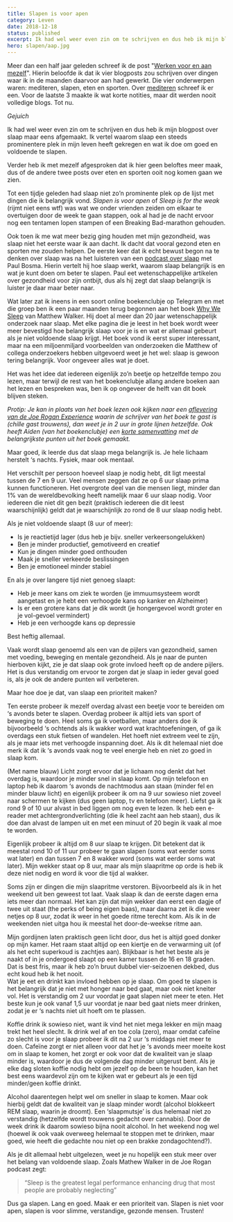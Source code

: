 ```yaml
---
title: Slapen is voor apen
category: Leven
date: 2018-12-18
status: published
excerpt: Ik had wel weer even zin om te schrijven en dus heb ik mijn blogpost over slaap maar eens afgemaakt. Ik vertel waarom slaap een steeds prominentere plek in mijn leven heeft gekregen en wat ik doe om goed en voldoende te slapen.
hero: slapen/aap.jpg
---
```


Meer dan een half jaar geleden schreef ik de post "[Werken voor en aan mezelf](https://www.sanderjanssen.nl/blog/werken-voor-en-aan-mezelf)". Hierin beloofde ik dat ik vier blogposts zou schrijven over dingen waar ik in de maanden daarvoor aan had gewerkt. Die vier onderwerpen waren: mediteren, slapen, eten en sporten. Over [mediteren](https://www.sanderjanssen.nl/blog/leren-mediteren) schreef ik er een. Voor de laatste 3 maakte ik wat korte notities, maar dit werden nooit volledige blogs. Tot nu.

_Gejuich_

Ik had wel weer even zin om te schrijven en dus heb ik mijn blogpost over slaap maar eens afgemaakt. Ik vertel waarom slaap een steeds prominentere plek in mijn leven heeft gekregen en wat ik doe om goed en voldoende te slapen.

Verder heb ik met mezelf afgesproken dat ik hier geen beloftes meer maak, dus of de andere twee posts over eten en sporten ooit nog komen gaan we zien.

Tot een tijdje geleden had slaap niet zo’n prominente plek op de lijst met dingen die ik belangrijk vond. _Slapen is voor apen_ of _Sleep is for the weak_ (rijmt niet eens wtf) was wat we onder vrienden zeiden om elkaar te overtuigen door de week te gaan stappen, ook al had je de nacht ervoor nog een tentamen lopen stampen of een Breaking Bad-marathon gehouden.

Ook toen ik me wat meer bezig ging houden met mijn gezondheid, was slaap niet het eerste waar ik aan dacht. Ik dacht dat vooral gezond eten en sporten me zouden helpen. De eerste keer dat ik echt bewust begon na te denken over slaap was na het luisteren van een [podcast over slaap](https://soundcloud.com/iwhon/001-paul) met Paul Bosma. Hierin vertelt hij hoe slaap werkt, waarom slaap belangrijk is en wat je kunt doen om beter te slapen. Paul eet wetenschappelijke artikelen over gezondheid voor zijn ontbijt, dus als hij zegt dat slaap belangrijk is luister je daar maar beter naar.

Wat later zat ik ineens in een soort online boekenclubje op Telegram en met die groep ben ik een paar maanden terug begonnen aan het boek [Why We Sleep](https://www.bol.com/nl/p/why-we-sleep/9200000083226487/) van Matthew Walker. Hij doet al meer dan 20 jaar wetenschappelijk onderzoek naar slaap. Met elke pagina die je leest in het boek wordt weer meer bevestigd hoe belangrijk slaap voor je is en wat er allemaal gebeurt als je niet voldoende slaap krijgt. Het boek vond ik eerst super interessant, maar na een miljoenmiljard voorbeelden van onderzoeken die Matthew of collega onderzoekers hebben uitgevoerd weet je het wel: slaap is gewoon tering belangrijk. Voor ongeveer alles wat je doet.

Het was het idee dat iedereen eigenlijk zo’n beetje op hetzelfde tempo zou lezen, maar terwijl de rest van het boekenclubje allang andere boeken aan het lezen en bespreken was, ben ik op ongeveer de helft van dit boek blijven steken.

*Protip: Je kan in plaats van het boek lezen ook kijken naar een [aflevering van de Joe Rogan Experience](https://www.youtube.com/watch?v=pwaWilO_Pig) waarin de schrijver van het boek te gast is (chille gast trouwens), dan weet je in 2 uur in grote lijnen hetzelfde. Ook heeft Aiden (van het boekenclubje) een [korte samenvatting](https://twitter.com/Aidenbuis/status/1013722890620022784) met de belangrijkste punten uit het boek gemaakt.*

Maar goed, ik leerde dus dat slaap mega belangrijk is. Je hele lichaam herstelt ‘s nachts. Fysiek, maar ook mentaal.

Het verschilt per persoon hoeveel slaap je nodig hebt, dit ligt meestal tussen de 7 en 9 uur. Veel mensen zeggen dat ze op 6 uur slaap prima kunnen functioneren. Het overgrote deel van die mensen liegt, minder dan 1% van de wereldbevolking heeft namelijk maar 6 uur slaap nodig. Voor iedereen die niet dit gen bezit (praktisch iedereen die dit leest waarschijnlijk) geldt dat je waarschijnlijk zo rond de 8 uur slaap nodig hebt.

Als je niet voldoende slaapt (8 uur of meer):

*   Is je reactietijd lager (dus heb je bijv. sneller verkeersongelukken)
*   Ben je minder productief, gemotiveerd en creatief
*   Kun je dingen minder goed onthouden
*   Maak je sneller verkeerde beslissingen
*   Ben je emotioneel minder stabiel

En als je over langere tijd niet genoeg slaapt:

*   Heb je meer kans om ziek te worden (je immuumsysteem wordt aangetast en je hebt een verhoogde kans op kanker en Alzheimer)
*   Is er een grotere kans dat je dik wordt (je hongergevoel wordt groter en je vol-gevoel vermindert)
*   Heb je een verhoogde kans op depressie

Best heftig allemaal.

Vaak wordt slaap genoemd als een van de pijlers van gezondheid, samen met voeding, beweging en mentale gezondheid. Als je naar de punten hierboven kijkt, zie je dat slaap ook grote invloed heeft op de andere pijlers. Het is dus verstandig om ervoor te zorgen dat je slaap in ieder geval goed is, als je ook de andere punten wil verbeteren.

Maar hoe doe je dat, van slaap een prioriteit maken?

Ten eerste probeer ik mezelf overdag alvast een beetje voor te bereiden om ‘s avonds beter te slapen. Overdag probeer ik altijd iets van sport of beweging te doen. Heel soms ga ik voetballen, maar anders doe ik bijvoorbeeld ‘s ochtends als ik wakker word wat krachtoefeningen, of ga ik overdags een stuk fietsen of wandelen. Het hoeft niet extreem veel te zijn, als je maar iets met verhoogde inspanning doet. Als ik dit helemaal niet doe merk ik dat ik ‘s avonds vaak nog te veel energie heb en niet zo goed in slaap kom.

(Met name blauw) Licht zorgt ervoor dat je lichaam nog denkt dat het overdag is, waardoor je minder snel in slaap komt. Op mijn telefoon en laptop heb ik daarom ‘s avonds de nachtmodus aan staan (minder fel en minder blauw licht) en eigenlijk probeer ik om na 9 uur sowieso niet zoveel naar schermen te kijken (dus geen laptop, tv en telefoon meer). Liefst ga ik rond 9 of 10 uur alvast in bed liggen om nog even te lezen. Ik heb een e-reader met achtergrondverlichting (die ik heel zacht aan heb staan), dus ik doe dan alvast de lampen uit en met een minuut of 20 begin ik vaak al moe te worden.

Eigenlijk probeer ik altijd om 8 uur slaap te krijgen. Dit betekent dat ik meestal rond 10 of 11 uur probeer te gaan slapen (soms wat eerder soms wat later) en dan tussen 7 en 8 wakker word (soms wat eerder soms wat later). Mijn wekker staat op 8 uur, maar als mijn slaapritme op orde is heb ik deze niet nodig en word ik voor die tijd al wakker.

Soms zijn er dingen die mijn slaapritme verstoren. Bijvoorbeeld als ik in het weekend uit ben geweest tot laat. Vaak slaap ik dan de eerste dagen erna iets meer dan normaal. Het kan zijn dat mijn wekker dan eerst een dagje of twee uit staat (the perks of being eigen baas), maar daarna zet ik die weer netjes op 8 uur, zodat ik weer in het goede ritme terecht kom. Als ik in de weekenden niet uitga hou ik meestal het door-de-weekse ritme aan.

Mijn gordijnen laten praktisch geen licht door, dus het is altijd goed donker op mijn kamer. Het raam staat altijd op een kiertje en de verwarming uit (of als het echt superkoud is zachtjes aan). Blijkbaar is het het beste als je naakt of in je ondergoed slaapt op een kamer tussen de 16 en 18 graden. Dat is best fris, maar ik heb zo’n bruut dubbel vier-seizoenen dekbed, dus echt koud heb ik het nooit.  
Wat je eet en drinkt kan invloed hebben op je slaap. Om goed te slapen is het belangrijk dat je niet met honger naar bed gaat, maar ook niet kneiter vol. Het is verstandig om 2 uur voordat je gaat slapen niet meer te eten. Het beste kun je ook vanaf 1,5 uur voordat je naar bed gaat niets meer drinken, zodat je er ‘s nachts niet uit hoeft om te plassen.

Koffie drink ik sowieso niet, want ik vind het niet mega lekker en mijn maag trekt het heel slecht. Ik drink wel af en toe cola (zero), maar omdat cafeïne zo slecht is voor je slaap probeer ik dit na 2 uur ‘s middags niet meer te doen. Cafeïne zorgt er niet alleen voor dat het je ‘s avonds meer moeite kost om in slaap te komen, het zorgt er ook voor dat de kwaliteit van je slaap minder is, waardoor je dus de volgende dag minder uitgerust bent. Als je elke dag sloten koffie nodig hebt om jezelf op de been te houden, kan het best eens waardevol zijn om te kijken wat er gebeurt als je een tijd minder/geen koffie drinkt.

Alcohol daarentegen helpt wel om sneller in slaap te komen. Maar ook hierbij geldt dat de kwaliteit van je slaap minder wordt (alcohol blokkeert REM slaap, waarin je droomt). Een ‘slaapmutsje’ is dus helemaal niet zo verstandig (hetzelfde wordt trouwens gedacht over cannabis). Door de week drink ik daarom sowieso bijna nooit alcohol. In het weekend nog wel (hoewel ik ook vaak overweeg helemaal te stoppen met te drinken, maar goed, wie heeft die gedachte nou niet op een brakke zondagochtend?).

Als je dit allemaal hebt uitgelezen, weet je nu hopelijk een stuk meer over het belang van voldoende slaap. Zoals Mathew Walker in de Joe Rogan podcast zegt:

> “Sleep is the greatest legal performance enhancing drug that most people are probably neglecting”

Dus ga slapen. Lang en goed. Maak er een prioriteit van. Slapen is niet voor apen, slapen is voor slimme, verstandige, gezonde mensen. Trusten!